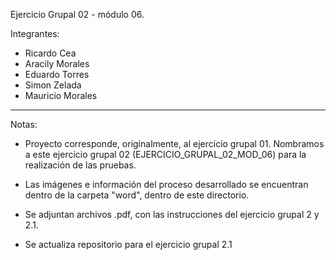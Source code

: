 Ejercicio Grupal 02 - módulo 06.

Integrantes: 
- Ricardo Cea
- Aracily Morales
- Eduardo Torres
- Simon Zelada
- Mauricio Morales

--------------------------------

Notas: 

- Proyecto corresponde, originalmente, al ejercicio grupal 01.
Nombramos a este ejercicio grupal 02 (EJERCICIO_GRUPAL_02_MOD_06) para la realización 
de las pruebas.

- Las imágenes e información del proceso desarrollado se encuentran dentro de la carpeta
"word", dentro de este directorio.

- Se adjuntan archivos .pdf, con las instrucciones del ejercicio grupal 2 y 2.1.

- Se actualiza repositorio para el ejercicio grupal 2.1